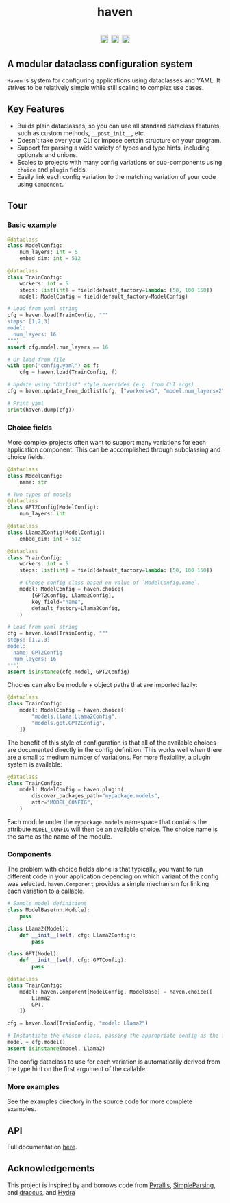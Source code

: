 <h1 align="center">haven</p>

<p align="center">
    <a href="https://badge.fury.io/py/haven-conf"><img src="https://badge.fury.io/py/haven-conf.svg" alt="PyPI version" height="18"></a>
    <a href="https://github.com/jonmorton/haven/actions/workflows/pytest.yml"><img src="https://github.com/jonmorton/haven/actions/workflows/pytest.yml/badge.svg" alt="PyTest" height="18"></a>
    <a href="https://opensource.org/licenses/MIT"><img src="https://img.shields.io/badge/License-MIT-yellow.svg" alt="License: MIT" height="18"></a>
</p>

## A modular dataclass configuration system

`Haven` is system for configuring applications using dataclasses and YAML. It strives to be relatively simple while still scaling to complex use cases.

## Key Features

 * Builds plain dataclasses, so you can use all standard dataclass features, such as custom methods, `__post_init__`, etc.
 * Doesn't take over your CLI or impose certain structure on your program.
 * Support for parsing a wide variety of types and type hints, including optionals and unions.
 * Scales to projects with many config variations or sub-components using `choice` and `plugin` fields.
 * Easily link each config variation to the matching variation of your code using `Component`.


## Tour

### Basic example

```python
@dataclass
class ModelConfig:
    num_layers: int = 5
    embed_dim: int = 512

@dataclass
class TrainConfig:
    workers: int = 5
    steps: list[int] = field(default_factory=lambda: [50, 100 150])
    model: ModelConfig = field(default_factory=ModelConfig)

# Load from yaml string
cfg = haven.load(TrainConfig, """
steps: [1,2,3]
model:
  num_layers: 16
""")
assert cfg.model.num_layers == 16

# Or load from file
with open("config.yaml") as f:
    cfg = haven.load(TrainConfig, f)

# Update using "dotlist" style overrides (e.g. from CLI args)
cfg = haven.update_from_dotlist(cfg, ["workers=3", "model.num_layers=2"])

# Print yaml
print(haven.dump(cfg))
```


### Choice fields

More complex projects often want to support many variations for each application component. This can be accomplished through subclassing and choice fields.

```python
@dataclass
class ModelConfig:
    name: str

# Two types of models
@dataclass
class GPT2Config(ModelConfig):
    num_layers: int

@dataclass
class Llama2Config(ModelConfig):
    embed_dim: int = 512

@dataclass
class TrainConfig:
    workers: int = 5
    steps: list[int] = field(default_factory=lambda: [50, 100 150])

    # Choose config class based on value of `ModelConfig.name`.
    model: ModelConfig = haven.choice(
        [GPT2Config, Llama2Config],
        key_field="name",
        default_factory=Llama2Config,
    )

# Load from yaml string
cfg = haven.load(TrainConfig, """
steps: [1,2,3]
model:
  name: GPT2Config
  num_layers: 16
""")
assert isinstance(cfg.model, GPT2Config)
```

Chocies can also be module + object paths that are imported lazily:

```python
@dataclass
class TrainConfig:
    model: ModelConfig = haven.choice([
        "models.llama.Llama2Config",
        "models.gpt.GPT2Config",
    ])
```

The benefit of this style of configuration is that all of the available choices are documented directly in the config  definition. This works well when there are a small to medium number of variations. For more flexibility,
a plugin system is available:

```python
@dataclass
class TrainConfig:
    model: ModelConfig = haven.plugin(
        discover_packages_path="mypackage.models",
        attr="MODEL_CONFIG",
    )
```

Each module under the `mypackage.models` namespace that contains the attribute `MODEL_CONFIG` will then be an available choice. The choice name is the same as the name of the module.

### Components

The problem with choice fields alone is that typically, you want to run different code in your application depending on which variant of the config was selected. `haven.Component` provides a simple mechanism for linking each variation to a callable.

```python
# Sample model definitions
class ModelBase(nn.Module):
    pass

class Llama2(Model):
    def __init__(self, cfg: Llama2Config):
        pass

class GPT(Model):
    def __init__(self, cfg: GPTConfig):
        pass

@dataclass
class TrainConfig:
    model: haven.Component[ModelConfig, ModelBase] = haven.choice([
        Llama2
        GPT,
    ])

cfg = haven.load(TrainConfig, "model: Llama2")

# Instantiate the chosen class, passing the appropriate config as the first arg.
model = cfg.model()
assert isinstance(model, Llama2)
```

The config dataclass to use for each variation is automatically derived from the type hint on the first argument of the callable.

### More examples

See the examples directory in the source code for more complete examples.

## API

Full documentation [here](https://jonmorton.github.io/haven/).

## Acknowledgements

This project is inspired by and borrows code from [Pyrallis](https://github.com/eladrich/pyrallis), [SimpleParsing](https://github.com/lebrice/SimpleParsing), and [draccus](https://github.com/dlwh/draccus), and [Hydra](https://hydra.cc/)